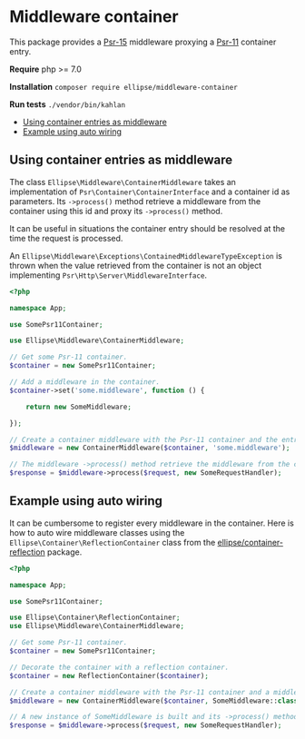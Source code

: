 # Middleware container

This package provides a [Psr-15](https://www.php-fig.org/psr/psr-15/) middleware proxying a [Psr-11](https://www.php-fig.org/psr/psr-11/) container entry.

**Require** php >= 7.0

**Installation** `composer require ellipse/middleware-container`

**Run tests** `./vendor/bin/kahlan`

- [Using container entries as middleware](#using-container-entries-as-middleware)
- [Example using auto wiring](#example-using-auto-wiring)

## Using container entries as middleware

The class `Ellipse\Middleware\ContainerMiddleware` takes an implementation of `Psr\Container\ContainerInterface` and a container id as parameters. Its `->process()` method retrieve a middleware from the container using this id and proxy its `->process()` method.

It can be useful in situations the container entry should be resolved at the time the request is processed.

An `Ellipse\Middleware\Exceptions\ContainedMiddlewareTypeException` is thrown when the value retrieved from the container is not an object implementing `Psr\Http\Server\MiddlewareInterface`.

```php
<?php

namespace App;

use SomePsr11Container;

use Ellipse\Middleware\ContainerMiddleware;

// Get some Psr-11 container.
$container = new SomePsr11Container;

// Add a middleware in the container.
$container->set('some.middleware', function () {

    return new SomeMiddleware;

});

// Create a container middleware with the Psr-11 container and the entry id.
$middleware = new ContainerMiddleware($container, 'some.middleware');

// The middleware ->process() method retrieve the middleware from the container and proxy it.
$response = $middleware->process($request, new SomeRequestHandler);
```

## Example using auto wiring

It can be cumbersome to register every middleware in the container. Here is how to auto wire middleware classes using the `Ellipse\Container\ReflectionContainer` class from the [ellipse/container-reflection](https://github.com/ellipsephp/container-reflection) package.

```php
<?php

namespace App;

use SomePsr11Container;

use Ellipse\Container\ReflectionContainer;
use Ellipse\Middleware\ContainerMiddleware;

// Get some Psr-11 container.
$container = new SomePsr11Container;

// Decorate the container with a reflection container.
$container = new ReflectionContainer($container);

// Create a container middleware with the Psr-11 container and a middleware class name.
$middleware = new ContainerMiddleware($container, SomeMiddleware::class);

// A new instance of SomeMiddleware is built and its ->process() method is proxied.
$response = $middleware->process($request, new SomeRequestHandler);
```
